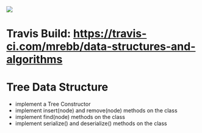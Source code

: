 <img src="https://travis-ci.com/mrebb/data-structures-and-algorithms.svg?branch=trees">

# Travis Build: https://travis-ci.com/mrebb/data-structures-and-algorithms 

# Tree Data Structure

* implement a Tree Constructor
* implement insert(node) and remove(node) methods on the class
* implement find(node) methods on the class
* implement serialize() and deserialize() methods on the class
